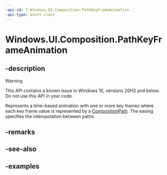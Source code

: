 ```yaml
---
-api-id: T:Windows.UI.Composition.PathKeyFrameAnimation
-api-type: winrt class
---
```


<!-- Class syntax.
public class PathKeyFrameAnimation : KeyFrameAnimation, KeyFrameAnimation
-->

# Windows.UI.Composition.PathKeyFrameAnimation

## -description

> [!WARNING]
> This API contains a known issue in Windows 10, versions 20H2 and below. Do not use this API in your code.

Represents a time-based animation with one or more key frames where each key frame value is represented by a
[CompositionPath](compositionpath.md). The easing specifies the interopolation between paths.



## -remarks

## -see-also

## -examples

